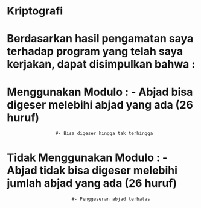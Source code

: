 # Kriptografi
# Berdasarkan hasil pengamatan saya terhadap program yang telah saya kerjakan, dapat disimpulkan bahwa :

# Menggunakan Modulo : - Abjad bisa digeser melebihi abjad yang ada (26 huruf)
                      #- Bisa digeser hingga tak terhingga
                      
# Tidak Menggunakan Modulo : - Abjad tidak bisa digeser melebihi jumlah abjad yang ada (26 huruf)
                            #- Penggeseran abjad terbatas
                      
